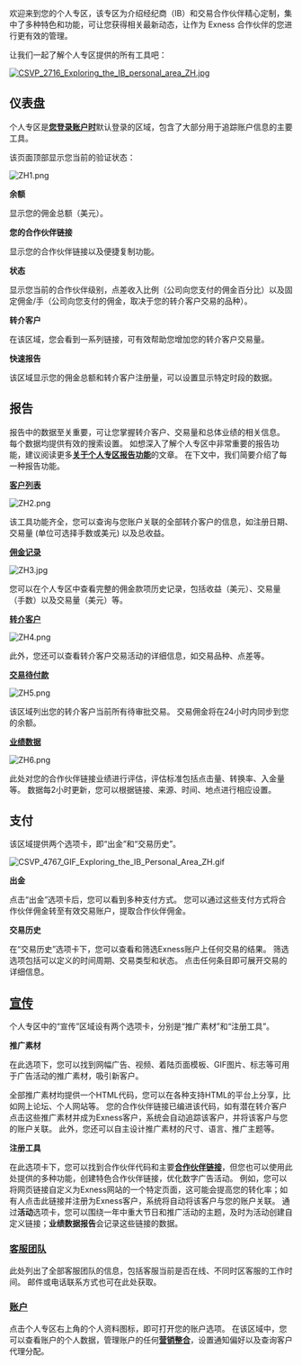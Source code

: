 
欢迎来到您的个人专区，该专区为介绍经纪商（IB）和交易合作伙伴精心定制，集中了多种特色和功能，可让您获得相关最新动态，让作为 Exness 合作伙伴的您进行更有效的管理。

让我们一起了解个人专区提供的所有工具吧：

[![CSVP_2716_Exploring_the_IB_personal_area_ZH.jpg](https://get.exness.help/hc/article_attachments/4417728285970)](https://v.youku.com/v_show/id_XNTgzOTExMjQ1Ng==.html)

**仪表盘**
----------

个人专区是[**您登录账户时**](https://my.exness.partners/login)默认登录的区域，包含了大部分用于追踪账户信息的主要工具。

该页面顶部显示您当前的验证状态：

![ZH1.png](https://get.exnessaffiliates.help/hc/article_attachments/360023986259)

**余额**

显示您的佣金总额（美元）。

**您的合作伙伴链接**

显示您的合作伙伴链接以及便捷复制功能。

**状态**

显示您当前的合作伙伴级别，点差收入比例（公司向您支付的佣金百分比）以及固定佣金/手（公司向您支付的佣金，取决于您的转介客户交易的品种）。

**转介客户**

在该区域，您会看到一系列链接，可有效帮助您增加您的转介客户交易量。

**快速报告**

该区域显示您的佣金总额和转介客户注册量，可以设置显示特定时段的数据。

**报告**
----------

报告中的数据至关重要，可让您掌握转介客户、交易量和总体业绩的相关信息。 每个数据均提供有效的搜索设置。 如想深入了解个人专区中非常重要的报告功能，建议阅读更多[**关于个人专区报告功能**](https://get.exnessaffiliates.help/hc/zh-cn/articles/6733299710620-About-the-Personal-Area-reporting-features)的文章。 在下文中，我们简要介绍了每一种报告功能。

**[客户列表](https://my.exness.partners/login/?origin=%2Freports%2Fclients%2F)**

![ZH2.png](https://get.exnessaffiliates.help/hc/article_attachments/360023970420)

该工具功能齐全，您可以查询与您账户关联的全部转介客户的信息，如注册日期、交易量 (单位可选择手数或美元) 以及总收益。

**[佣金记录](https://my.exness.partners/login/?origin=%2Freports%2Frewards%2F)**

![ZH3.jpg](https://get.exnessaffiliates.help/hc/article_attachments/360023986279)

您可以在个人专区中查看完整的佣金款项历史记录，包括收益（美元）、交易量（手数）以及交易量（美元）等。

**[转介客户](https://my.exness.partners/login/?origin=%2Freports%2Forders%2Finitial_start_day%2F2020-06-05%2Finitial_end_day%2F2020-06-04%2F%3Fdate_from%3D2020-06-04%26date_to%3D2020-06-04%26sorting%255Bclose_date%255D%3DDESC%26page%3D0%26limit%3D10)**

![ZH4.png](https://get.exnessaffiliates.help/hc/article_attachments/360023970500)

此外，您还可以查看转介客户交易活动的详细信息，如交易品种、点差等。

**[交易待付款](https://my.exness.partners/login/?origin=%2Freports%2Fpending%2F)**

![ZH5.png](https://get.exnessaffiliates.help/hc/article_attachments/360023986319)

该区域列出您的转介客户当前所有待审批交易。 交易佣金将在24小时内同步到您的余额。

**[业绩数据](https://my.exness.partners/login/?origin=%2Freports%2Fperformance%2FgroupBy%2Flink)**

![ZH6.png](https://get.exnessaffiliates.help/hc/article_attachments/360023970520)

此处对您的合作伙伴链接业绩进行评估，评估标准包括点击量、转换率、入金量等。 数据每2小时更新，您可以根据链接、来源、时间、地点进行相应设置。

**支付**
----------

该区域提供两个选项卡，即“出金”和“交易历史”。

![CSVP_4767_GIF_Exploring_the_IB_Personal_Area_ZH.gif](https://get.exnessaffiliates.help/hc/article_attachments/6889609103900)

**出金**

点击“出金”选项卡后，您可以看到多种支付方式。 您可以通过这些支付方式将合作伙伴佣金转至有效交易账户，提取合作伙伴佣金。

**交易历史**

在“交易历史”选项卡下，您可以查看和筛选Exness账户上任何交易的结果。 筛选选项包括可以定义的时间周期、交易类型和状态。 点击任何条目即可展开交易的详细信息。

**[宣传](https://my.exness.partners/login/?origin=%2Fpromo%2Fbanners%3Fsize%3D120x600%26language%3Den%26theme%3DAll)**
----------

个人专区中的“宣传”区域设有两个选项卡，分别是“推广素材”和“注册工具”。

**推广素材**

在此选项下，您可以找到网幅广告、视频、着陆页面模板、GIF图片、标志等可用于广告活动的推广素材，吸引新客户。

全部推广素材均提供一个HTML代码，您可以在各种支持HTML的平台上分享，比如网上论坛、个人网站等。 您的合作伙伴链接已编进该代码，如有潜在转介客户点击这些推广素材并成为Exness客户，系统会自动追踪该客户，并将该客户与您的账户关联。 此外，您还可以自主设计推广素材的尺寸、语言、推广主题等。

**注册工具**

在此选项卡下，您可以找到合作伙伴代码和主要[**合作伙伴链接**](https://get.exnessaffiliates.help/hc/zh-cn/articles/360016804679-All-About-Partner-Links)，但您也可以使用此处提供的多种功能，创建特色合作伙伴链接，优化数字广告活动。 例如，您可以将网页链接自定义为Exness网站的一个特定页面，这可能会提高您的转化率；如有人点击此链接并注册为Exness客户，系统将自动将该客户与您的账户关联。 通过**活动**选项卡，您可以围绕一年中重大节日和推广活动的主题，及时为活动创建自定义链接；**业绩数据报告**会记录这些链接的数据。

### **[客服团队](https://my.exness.partners/login/?origin=%2Fsupport)** ###

此处列出了全部客服团队的信息，包括客服当前是否在线、不同时区客服的工作时间。 邮件或电话联系方式也可在此处获取。

### **[账户](https://my.exness.partners/login/?origin=%2Fsettings%2F)** ###

点击个人专区右上角的个人资料图标，即可打开您的账户选项。 在该区域中，您可以查看账户的个人数据，管理账户的任何[**营销整合**](https://get.exnessaffiliates.help/hc/zh-cn/articles/360013719979-Global-postbacks-integration)，设置通知偏好以及查询客户代理分配。